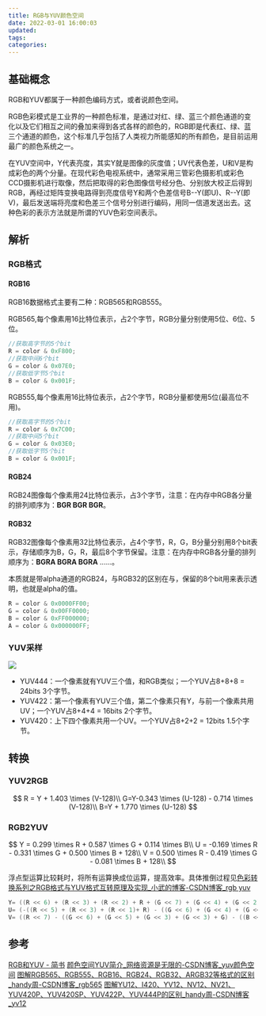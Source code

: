 ```yaml
---
title: RGB与YUV颜色空间
date: 2022-03-01 16:00:03
updated:
tags:
categories:
---
```


## 基础概念
RGB和YUV都属于一种颜色编码方式，或者说颜色空间。

RGB色彩模式是工业界的一种颜色标准，是通过对红、绿、蓝三个颜色通道的变化以及它们相互之间的叠加来得到各式各样的颜色的，RGB即是代表红、绿、蓝三个通道的颜色，这个标准几乎包括了人类视力所能感知的所有颜色，是目前运用最广的颜色系统之一。


在YUV空间中，Y代表亮度，其实Y就是图像的灰度值；UV代表色差，U和V是构成彩色的两个分量。在现代彩色电视系统中，通常采用三管彩色摄影机或彩色CCD摄影机进行取像，然后把取得的彩色图像信号经分色、分别放大校正后得到RGB，再经过矩阵变换电路得到亮度信号Y和两个色差信号B--Y(即U)、R--Y(即V)，最后发送端将亮度和色差三个信号分别进行编码，用同一信道发送出去。这种色彩的表示方法就是所谓的YUV色彩空间表示。

## 解析

### RGB格式

#### RGB16

RGB16数据格式主要有二种：RGB565和RGB555。

RGB565,每个像素用16比特位表示，占2个字节，RGB分量分别使用5位、6位、5位。

```C
//获取高字节的5个bit
R = color & 0xF800;
//获取中间6个bit
G = color & 0x07E0;
//获取低字节5个bit
B = color & 0x001F;
```

RGB555,每个像素用16比特位表示，占2个字节，RGB分量都使用5位(最高位不用)。
```C
//获取高字节的5个bit
R = color & 0x7C00;
//获取中间5个bit
G = color & 0x03E0;
//获取低字节5个bit
B = color & 0x001F;
```

#### RGB24
RGB24图像每个像素用24比特位表示，占3个字节，注意：在内存中RGB各分量的排列顺序为：**BGR BGR BGR**。

#### RGB32
RGB32图像每个像素用32比特位表示，占4个字节，R，G，B分量分别用8个bit表示，存储顺序为B，G，R，最后8个字节保留。注意：在内存中RGB各分量的排列顺序为：**BGRA BGRA BGRA** ......。

本质就是带alpha通道的RGB24，与RGB32的区别在与，保留的8个bit用来表示透明，也就是alpha的值。

```C
R = color & 0x0000FF00;
G = color & 0x00FF0000;
B = color & 0xFF000000;
A = color & 0x000000FF;
```

### YUV采样
![](https://picbed-1311007548.cos.ap-shanghai.myqcloud.com/markdown_picbed/img/20220301170332.png)

- YUV444：一个像素就有YUV三个值，和RGB类似；一个YUV占8+8+8 = 24bits 3个字节。
- YUV422：第一个像素有YUV三个值，第二个像素只有Y，与前一个像素共用UV；一个YUV占8+4+4 = 16bits 2个字节。
- YUV420：上下四个像素共用一个UV。一个YUV占8+2+2 = 12bits 1.5个字节。


## 转换

### YUV2RGB

$$
R = Y + 1.403 \times (V-128)\\
G=Y-0.343 \times (U-128) - 0.714 \times (V-128)\\
B=Y + 1.770 \times (U-128)
$$

### RGB2YUV

$$
Y = 0.299 \times R + 0.587 \times G + 0.114 \times B\\
U = -0.169 \times R - 0.331 \times G + 0.500 \times B + 128\\
V = 0.500 \times R - 0.419 \times G - 0.081 \times B + 128\\
$$

浮点型运算比较耗时，将所有运算换成位运算，提高效率。具体推倒过程见[色彩转换系列之RGB格式与YUV格式互转原理及实现_小武的博客-CSDN博客_rgb yuv](https://blog.csdn.net/weixin_40647819/article/details/92619298)

```C
Y= ((R << 6) + (R << 3) + (R << 2) + R + (G << 7) + (G << 4) + (G << 2) + (G << 1) + (B << 4) + (B << 3) + (B << 2) + B) >> 8
U= (-((R << 5) + (R << 3) + (R << 1)+ R) - ((G << 6) + (G << 4) + (G << 2)+G) + (B << 7) + 32768) >> 8
V= ((R << 7) - ((G << 6) + (G << 5) + (G << 3) + (G << 3) + G) - ((B << 4) + (B << 2) + B) + 32768 )>> 8
```


## 参考
[RGB和YUV - 简书](https://www.jianshu.com/p/cd7e73005ac4)
[颜色空间YUV简介_网络资源是无限的-CSDN博客_yuv颜色空间](https://blog.csdn.net/fengbingchun/article/details/50216901)
[图解RGB565、RGB555、RGB16、RGB24、RGB32、ARGB32等格式的区别_handy周-CSDN博客_rgb565](https://blog.csdn.net/byhook/article/details/84262330)
[图解YU12、I420、YV12、NV12、NV21、YUV420P、YUV420SP、YUV422P、YUV444P的区别_handy周-CSDN博客_yv12](https://blog.csdn.net/byhook/article/details/84037338)